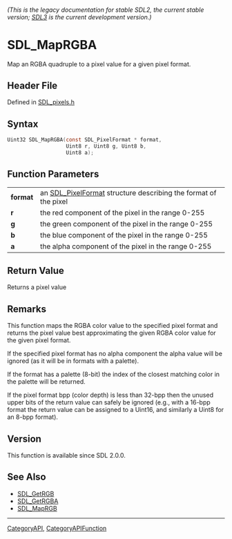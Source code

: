 ###### (This is the legacy documentation for stable SDL2, the current stable version; [SDL3](https://wiki.libsdl.org/SDL3/) is the current development version.)
# SDL_MapRGBA

Map an RGBA quadruple to a pixel value for a given pixel format.

## Header File

Defined in [SDL_pixels.h](https://github.com/libsdl-org/SDL/blob/SDL2/include/SDL_pixels.h)

## Syntax

```c
Uint32 SDL_MapRGBA(const SDL_PixelFormat * format,
                   Uint8 r, Uint8 g, Uint8 b,
                   Uint8 a);

```

## Function Parameters

|                |                                                                                    |
| -------------- | ---------------------------------------------------------------------------------- |
| **format**     | an [SDL_PixelFormat](SDL_PixelFormat) structure describing the format of the pixel |
| **r**          | the red component of the pixel in the range 0-255                                  |
| **g**          | the green component of the pixel in the range 0-255                                |
| **b**          | the blue component of the pixel in the range 0-255                                 |
| **a**          | the alpha component of the pixel in the range 0-255                                |

## Return Value

Returns a pixel value

## Remarks

This function maps the RGBA color value to the specified pixel format and
returns the pixel value best approximating the given RGBA color value for
the given pixel format.

If the specified pixel format has no alpha component the alpha value will
be ignored (as it will be in formats with a palette).

If the format has a palette (8-bit) the index of the closest matching color
in the palette will be returned.

If the pixel format bpp (color depth) is less than 32-bpp then the unused
upper bits of the return value can safely be ignored (e.g., with a 16-bpp
format the return value can be assigned to a Uint16, and similarly a Uint8
for an 8-bpp format).

## Version

This function is available since SDL 2.0.0.

## See Also

- [SDL_GetRGB](SDL_GetRGB)
- [SDL_GetRGBA](SDL_GetRGBA)
- [SDL_MapRGB](SDL_MapRGB)

----
[CategoryAPI](CategoryAPI), [CategoryAPIFunction](CategoryAPIFunction)

